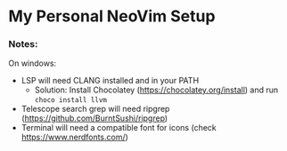 # My Personal NeoVim Setup

### Notes:

On windows:
- LSP will need CLANG installed and in your PATH
  - Solution: Install Chocolatey (https://chocolatey.org/install) and run `choco install llvm`
- Telescope search grep will need ripgrep (https://github.com/BurntSushi/ripgrep)
- Terminal will need a compatible font for icons (check https://www.nerdfonts.com/)

